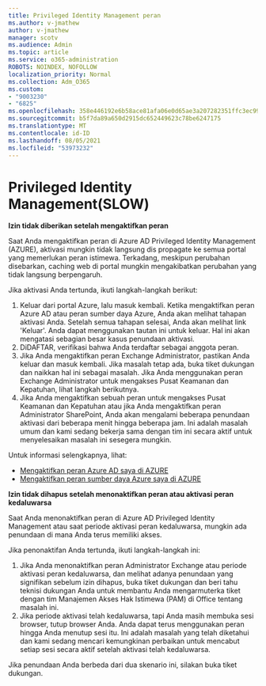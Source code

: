 ```yaml
---
title: Privileged Identity Management peran
ms.author: v-jmathew
author: v-jmathew
manager: scotv
ms.audience: Admin
ms.topic: article
ms.service: o365-administration
ROBOTS: NOINDEX, NOFOLLOW
localization_priority: Normal
ms.collection: Adm_O365
ms.custom:
- "9003230"
- "6825"
ms.openlocfilehash: 358e446192e6b58ace81afa06e0d65ae3a207282351ffc3ec9975a24779951fb
ms.sourcegitcommit: b5f7da89a650d2915dc652449623c78be6247175
ms.translationtype: MT
ms.contentlocale: id-ID
ms.lasthandoff: 08/05/2021
ms.locfileid: "53973232"
---
```

# <a name="privileged-identity-managementpim-role"></a>Privileged Identity Management(SLOW)

**Izin tidak diberikan setelah mengaktifkan peran**

Saat Anda mengaktifkan peran di Azure AD Privileged Identity Management (AZURE), aktivasi mungkin tidak langsung dis propagate ke semua portal yang memerlukan peran istimewa. Terkadang, meskipun perubahan disebarkan, caching web di portal mungkin mengakibatkan perubahan yang tidak langsung berpengaruh.

Jika aktivasi Anda tertunda, ikuti langkah-langkah berikut:

1. Keluar dari portal Azure, lalu masuk kembali. Ketika mengaktifkan peran Azure AD atau peran sumber daya Azure, Anda akan melihat tahapan aktivasi Anda. Setelah semua tahapan selesai, Anda akan melihat link 'Keluar'. Anda dapat menggunakan tautan ini untuk keluar. Hal ini akan mengatasi sebagian besar kasus penundaan aktivasi.
2. DiDAFTAR, verifikasi bahwa Anda terdaftar sebagai anggota peran.
3. Jika Anda mengaktifkan peran Exchange Administrator, pastikan Anda keluar dan masuk kembali. Jika masalah tetap ada, buka tiket dukungan dan naikkan hal ini sebagai masalah. Jika Anda menggunakan peran Exchange Administrator untuk mengakses Pusat Keamanan dan Kepatuhan, lihat langkah berikutnya.
4. Jika Anda mengaktifkan sebuah peran untuk mengakses Pusat Keamanan dan Kepatuhan atau jika Anda mengaktifkan peran Administrator SharePoint, Anda akan mengalami beberapa penundaan aktivasi dari beberapa menit hingga beberapa jam. Ini adalah masalah umum dan kami sedang bekerja sama dengan tim ini secara aktif untuk menyelesaikan masalah ini sesegera mungkin.

Untuk informasi selengkapnya, lihat:

- [Mengaktifkan peran Azure AD saya di AZURE](https://docs.microsoft.com/azure/active-directory/privileged-identity-management/pim-how-to-activate-role?WT.mc_id=Portal-Microsoft_Azure_Support "https://docs.microsoft.com/azure/active-directory/privileged-identity-management/pim-how-to-activate-role?wt.mc_id=portal-microsoft_azure_support")
- [Mengaktifkan peran sumber daya Azure saya di AZURE](https://docs.microsoft.com/azure/active-directory/privileged-identity-management/pim-resource-roles-activate-your-roles?WT.mc_id=Portal-Microsoft_Azure_Support "https://docs.microsoft.com/azure/active-directory/privileged-identity-management/pim-resource-roles-activate-your-roles?wt.mc_id=portal-microsoft_azure_support")

**Izin tidak dihapus setelah menonaktifkan peran atau aktivasi peran kedaluwarsa**

Saat Anda menonaktifkan peran di Azure AD Privileged Identity Management atau saat periode aktivasi peran kedaluwarsa, mungkin ada penundaan di mana Anda terus memiliki akses.

Jika penonaktifan Anda tertunda, ikuti langkah-langkah ini:

1. Jika Anda menonaktifkan peran Administrator Exchange atau periode aktivasi peran kedaluwarsa, dan melihat adanya penundaan yang signifikan sebelum izin dihapus, buka tiket dukungan dan beri tahu teknisi dukungan Anda untuk membantu Anda mengarmuterka tiket dengan tim Manajemen Akses Hak Istimewa (PAM) di Office tentang masalah ini.
2. Jika periode aktivasi telah kedaluwarsa, tapi Anda masih membuka sesi browser, tutup browser Anda. Anda dapat terus menggunakan peran hingga Anda menutup sesi itu. Ini adalah masalah yang telah diketahui dan kami sedang mencari kemungkinan perbaikan untuk mencabut setiap sesi secara aktif setelah aktivasi telah kedaluwarsa.

Jika penundaan Anda berbeda dari dua skenario ini, silakan buka tiket dukungan.
